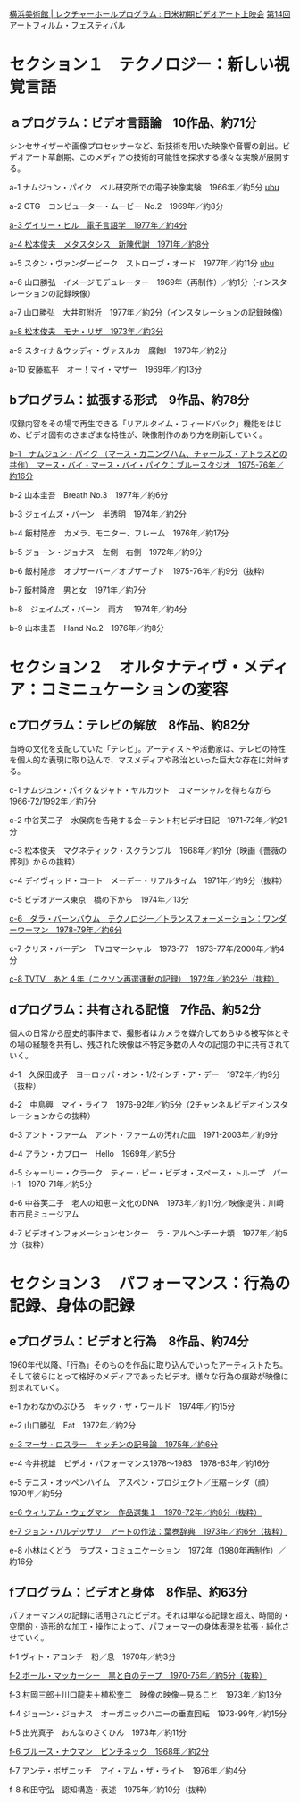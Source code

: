 [横浜美術館 | レクチャーホールプログラム : 日米初期ビデオアート上映会](http://www.yaf.or.jp/yma/lecture_hall_info/040/)
[第14回アートフィルム・フェスティバル](http://www.aac.pref.aichi.jp/bunjyo/jishyu/2009/aff14/schedule.html)

# セクション１　テクノロジー：新しい視覚言語
## ａプログラム：ビデオ言語論　10作品、約71分
シンセサイザーや画像プロセッサーなど、新技術を用いた映像や音響の創出。ビデオアート草創期、このメディアの技術的可能性を探求する様々な実験が展開する。 

a-1 ナムジュン・パイク　ベル研究所での電子映像実験　1966年／約5分
[ubu](http://www.ubu.com/film/paik.html)

a-2 CTG　コンピューター・ムービー No.2　1969年／約8分

[a-3 ゲイリー・ヒル　電子言語学　1977年／約4分](http://ubu.com/film/hill_electronic.html)

[a-4 松本俊夫　メタスタシス　新陳代謝　1971年／約8分](http://ubu.artmob.ca/video/Toshio.Matsumoto.-.Experimental.film.works.-.2.3.-.Metastasis.(1971).avi)

a-5 スタン・ヴァンダービーク　ストローブ・オード　1977年／約11分
[ubu](http://www.ubu.com/film/vanderbeek.html)

a-6 山口勝弘　イメージモデュレーター　1969年（再制作）／約1分（インスタレーションの記録映像）

a-7 山口勝弘　大井町附近　1977年／約2分（インスタレーションの記録映像）

[a-8 松本俊夫　モナ・リザ　1973年／約3分](http://www.youtube.com/watch?v=1UmP3BoMlBI)

a-9 スタイナ＆ウッディ・ヴァスルカ　腐蝕Ⅰ　1970年／約2分

a-10 安藤紘平　オー！マイ・マザー　1969年／約13分

## bプログラム：拡張する形式　9作品、約78分 
収録内容をその場で再生できる「リアルタイム・フィードバック」機能をはじめ、ビデオ固有のさまざまな特性が、映像制作のあり方を刷新していく。

[b-1　ナムジュン・パイク （マース・カニングハム、チャールズ・アトラスとの共作）　マース・バイ・マース・バイ・パイク：ブルースタジオ　1975-76年／約16分](http://www.youtube.com/watch?v=Neb7RVd2WjY)

b-2 山本圭吾　Breath No.3　1977年／約6分

b-3 ジェイムズ・バーン　半透明　1974年／約2分

b-4 飯村隆彦　カメラ、モニター、フレーム　1976年／約17分

b-5 ジョーン・ジョナス　左側　右側　1972年／約9分

b-6 飯村隆彦　オブザーバー／オブザーブド　1975-76年／約9分（抜粋）

b-7 飯村隆彦　男と女　1971年／約7分

b-8　ジェイムズ・バーン　両方　 1974年／約4分

b-9 山本圭吾　Hand No.2　1976年／約8分

# セクション２　オルタナティヴ・メディア：コミニュケーションの変容
## cプログラム：テレビの解放　8作品、約82分

当時の文化を支配していた「テレビ」。アーティストや活動家は、テレビの特性を個人的な表現に取り込んで、マスメディアや政治といった巨大な存在に対峙する。

c-1 ナムジュン・パイク＆ジャド・ヤルカット　コマーシャルを待ちながら　1966-72/1992年／約7分

c-2 中谷芙二子　水俣病を告発する会－テント村ビデオ日記　1971-72年／約21分

c-3 松本俊夫　マグネティック・スクランブル　1968年／約1分（映画《薔薇の葬列》からの抜粋）

c-4 デイヴィッド・コート　メーデー・リアルタイム　1971年／約9分（抜粋）

c-5 ビデオアース東京　橋の下から　1974年／13分

[c-6　ダラ・バーンバウム　テクノロジー／トランスフォーメーション：ワンダーウーマン　1978-79年／約6分](http://www.dailymotion.com/video/x4y5e5_dara-birnbaum-technologytransformat_shortfilms)

c-7 クリス・バーデン　TVコマーシャル　1973-77　1973-77年/2000年／約4分

[c-8 TVTV　あと４年（ニクソン再選運動の記録）　1972年／約23分（抜粋）](http://www.metacafe.com/watch/3111144/four_more_years/)

## dプログラム：共有される記憶　7作品、約52分

個人の日常から歴史的事件まで、撮影者はカメラを媒介してあらゆる被写体とその場の経験を共有し、残された映像は不特定多数の人々の記憶の中に共有されていく。 

d-1　久保田成子　ヨーロッパ・オン・1/2インチ・ア・デー　1972年／約9分（抜粋）

d-2　中島興　マイ・ライフ　1976-92年／約5分（2チャンネルビデオインスタレーションからの抜粋）

d-3 アント・ファーム　アント・ファームの汚れた皿　1971-2003年／約9分

d-4 アラン・カプロー　Hello　1969年／約5分

d-5 シャーリー・クラーク　ティー・ピー・ビデオ・スペース・トループ　パート1　1970-71年／約5分

d-6 中谷芙二子　老人の知恵－文化のDNA　1973年／約11分／映像提供：川崎市市民ミュージアム

d-7 ビデオインフォメーションセンター　ラ・アルヘンチーナ頌　1977年／約5分（抜粋）

# セクション３　パフォーマンス：行為の記録、身体の記録

## eプログラム：ビデオと行為　8作品、約74分

1960年代以降、「行為」そのものを作品に取り込んでいったアーティストたち。そして彼らにとって格好のメディアであったビデオ。様々な行為の痕跡が映像に刻まれていく。

e-1 かわなかのぶひろ　キック・ザ・ワールド　1974年／約15分

e-2 山口勝弘　Eat　1972年／約2分

[e-3 マーサ・ロスラー　キッチンの記号論　1975年／約6分](http://www.ubu.com/film/rosler_semiotics.html)

e-4 今井祝雄　ビデオ・パフォーマンス1978～1983　1978-83年／約16分

e-5 デニス・オッペンハイム　アスペン・プロジェクト／圧縮－シダ（顔）　1970年／約5分

[e-6 ウィリアム・ウェグマン　作品選集１　1970-72年／約8分（抜粋）](http://www.ubu.com/film/wegman_selected.html)

[e-7 ジョン・バルデッサリ　アートの作法：葉巻辞典　1973年／約6分（抜粋）](http://www.ubu.com/film/baldessari_art.html)

e-8 小林はくどう　ラプス・コミュニケーション　1972年（1980年再制作）／約16分


## fプログラム：ビデオと身体　8作品、約63分

パフォーマンスの記録に活用されたビデオ。それは単なる記録を超え、時間的・空間的・造形的な加工・操作によって、パフォーマーの身体表現を拡張・純化させていく。 

f-1 ヴィト・アコンチ　粉／息　1970年／約3分

[f-2 ポール・マッカーシー　黒と白のテープ　1970-75年／約5分（抜粋）](http://www.ubu.com/film/mccarthy_black.html)

f-3 村岡三郎＋川口龍夫＋植松奎二　映像の映像－見ること　1973年／約13分

f-4 ジョーン・ジョナス　オーガニックハニーの垂直回転　1973-99年／約15分

f-5 出光真子　おんなのさくひん　1973年／約11分

[f-6 ブルース・ナウマン　ピンチネック　1968年／約2分](http://www.ubu.com/film/nauman_pinch.html)

f-7 アンテ・ボザニッチ　アイ・アム・ザ・ライト　1976年／約4分

f-8 和田守弘　認知構造・表述　1975年／約10分（抜粋）


